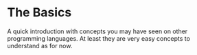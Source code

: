 # The Basics

A quick introduction with concepts you may have seen on other programming languages. At least they are very easy
concepts to understand as for now.
